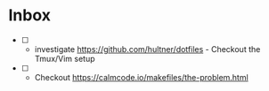 # Inbox

- [ ] - investigate https://github.com/hultner/dotfiles - Checkout the Tmux/Vim setup
- [ ] - Checkout https://calmcode.io/makefiles/the-problem.html